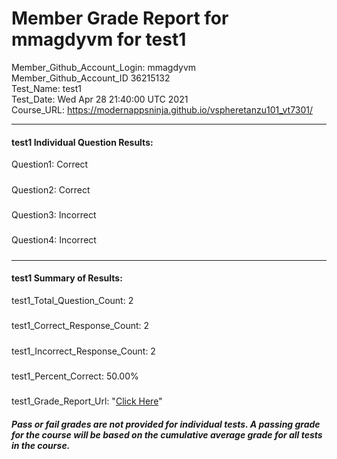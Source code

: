 # Member Grade Report for mmagdyvm for test1  
   
Member_Github_Account_Login: mmagdyvm  
Member_Github_Account_ID 36215132  
Test_Name: test1  
Test_Date: Wed Apr 28 21:40:00 UTC 2021  
Course_URL: https://modernappsninja.github.io/vspheretanzu101_vt7301/  
   
---  
#### test1 Individual Question Results:  
Question1: Correct  
#####  
Question2: Correct  
#####  
Question3: Incorrect  
#####  
Question4: Incorrect  
#####  
---  
#### test1 Summary of Results:  
test1_Total_Question_Count: 2  
#####  
test1_Correct_Response_Count: 2  
#####  
test1_Incorrect_Response_Count: 2  
#####  
test1_Percent_Correct: 50.00%  
#####  
test1_Grade_Report_Url: "[Click Here](https://github.com/modernappsninjas/mmagdyvm/blob/main/static/userdata/courses/vspheretanzu101_vt7301/grade_report.pr198.test1.md)"
##### Pass or fail grades are not provided for individual tests. A passing grade for the course will be based on the cumulative average grade for all tests in the course.  

